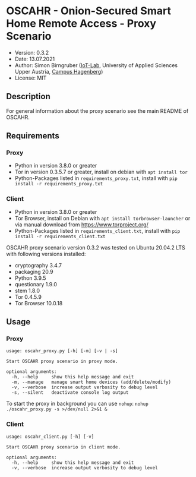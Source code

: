 # OSCAHR - Onion-Secured Smart Home Remote Access - Proxy Scenario
* Version: 0.3.2
* Date: 13.07.2021
* Author: Simon Birngruber ([IoT-Lab](https://github.com/IoT-Lab-FH-OOE), University of Applied Sciences Upper Austria, [Campus Hagenberg](https://www.fh-ooe.at/si/))
* License: MIT

## Description
For general information about the proxy scenario see the main README of OSCAHR.

## Requirements
### Proxy
* Python in version 3.8.0 or greater
* Tor in version 0.3.5.7 or greater, install on debian with `apt install tor`
* Python-Packages listed in `requirements_proxy.txt`, install with `pip install -r requirements_proxy.txt`

### Client
* Python in version 3.8.0 or greater
* Tor Browser, install on Debian with `apt install torbrowser-launcher` or via manual download from https://www.torproject.org/
* Python-Packages listed in `requirements_client.txt`, install with `pip install -r requirements_client.txt`

OSCAHR proxy scenario version 0.3.2 was tested on Ubuntu 20.04.2 LTS with following versions installed:
* cryptography 3.4.7
* packaging 20.9
* Python 3.9.5
* questionary 1.9.0
* stem 1.8.0
* Tor 0.4.5.9
* Tor Browser 10.0.18

## Usage
### Proxy
```
usage: oscahr_proxy.py [-h] [-m] [-v | -s]

Start OSCAHR proxy scenario in proxy mode.

optional arguments:
  -h, --help     show this help message and exit
  -m, --manage   manage smart home devices (add/delete/modify)
  -v, --verbose  increase output verbosity to debug level
  -s, --silent   deactivate console log output
```

To start the proxy in background you can use `nohup`: `nohup ./oscahr_proxy.py -s >/dev/null 2>&1 &`

### Client
```
usage: oscahr_client.py [-h] [-v]

Start OSCAHR proxy scenario in client mode.

optional arguments:
  -h, --help     show this help message and exit
  -v, --verbose  increase output verbosity to debug level
```
